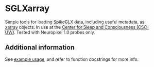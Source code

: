 # SGLXarray
Simple tools for loading [SpikeGLX](https://billkarsh.github.io/SpikeGLX/) data, including useful metadata, as [xarray](https://docs.xarray.dev/en/stable/) objects.
In use at the [Center for Sleep and Consciousness (CSC-UW)](https://centerforsleepandconsciousness.psychiatry.wisc.edu/research-overview/#SLEEP-target-element).
Tested with Neuropixel 1.0 probes only.

## Additional information
See [example usage](example.ipynb), and refer to function docstrings for more info.
